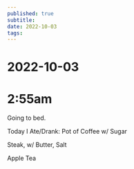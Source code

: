 ```yaml
---
published: true
subtitle: 
date: 2022-10-03
tags: 
---
```

# 2022-10-03
# 2:55am

Going to bed.

Today I Ate/Drank:
Pot of Coffee w/ Sugar

Steak, w/ Butter, Salt

Apple Tea